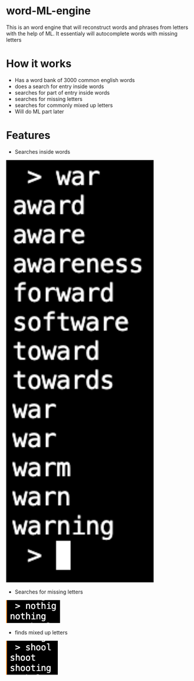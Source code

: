 # word-ML-engine
This is an word engine that will reconstruct words and phrases from letters with the help of ML. It essentialy will autocomplete words with missing letters

# How it works
- Has a word bank of 3000 common english words
- does a search for entry inside words
- searches for part of entry inside words
- searches for missing letters
- searches for commonly mixed up letters
- Will do ML part later

# Features

- Searches inside words

<img src="images/inside_searching.png" width="400"> 

- Searches for missing letters

![](images/missing_letters.png)

- finds mixed up letters

![](images/commonly_mixed_up_letters.png)

